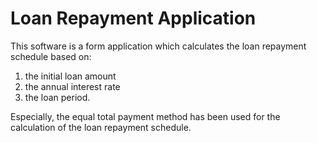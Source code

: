 # Loan Repayment Application

This software is a form application which calculates the loan repayment schedule based on:
1. the initial loan amount
2. the annual interest rate
3. the loan period.

Especially, the equal total payment method has been used for the calculation of the loan repayment schedule.
